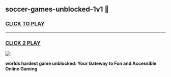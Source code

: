 
## soccer-games-unblocked-1v1 👋
<h3>
<a href="https://premium.freeplayer.one?title=soccer-games-unblocked-1v1&ref=14F">CLICK TO PLAY</a></h3>
<hr>

<h3>
<a href="https://premium.freeplayer.one?title=soccer-games-unblocked-1v1&ref=14F">CLICK 2 PLAY</a>
  
</h3>

<a href="https://premium.freeplayer.one?title=soccer-games-unblocked-1v1&ref=12F/"><img src="https://clearcache.store/games.png"></a>


**worlds hardest game unblocked: Your Gateway to Fun and Accessible Online Gaming**
